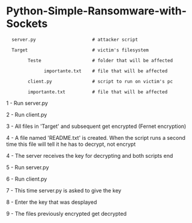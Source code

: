 # Python-Simple-Ransomware-with-Sockets

      server.py                     # attacker script

      Target                        # victim's filesystem

            Teste                   # folder that will be affected
      
                  importante.txt    # file that will be affected
            
            client.py               # script to run on victim's pc
      
            importante.txt          # file that will be affected
      
      
      
1 - Run server.py

2 - Run client.py

3 - All files in 'Target' and subsequent get encrypted (Fernet encryption)

4 - A file named 'README.txt' is created. When the script runs a second time this file will tell it he has to decrypt, not encrypt

4 - The server receives the key for decrypting and both scripts end

5 - Run server.py

6 - Run client.py

7 - This time server.py is asked to give the key

8 - Enter the key that was desplayed

9 - The files previously encrypted get decrypted

